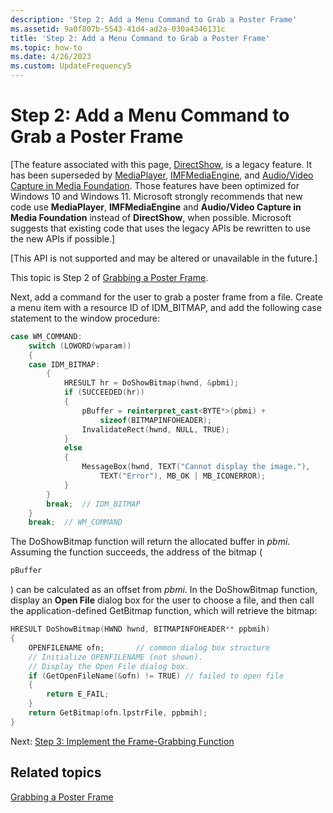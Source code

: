 ```yaml
---
description: 'Step 2: Add a Menu Command to Grab a Poster Frame'
ms.assetid: 9a0f807b-5543-41d4-ad2a-030a4346131c
title: 'Step 2: Add a Menu Command to Grab a Poster Frame'
ms.topic: how-to
ms.date: 4/26/2023
ms.custom: UpdateFrequency5
---
```


# Step 2: Add a Menu Command to Grab a Poster Frame

\[The feature associated with this page, [DirectShow](/windows/win32/directshow/directshow), is a legacy feature. It has been superseded by [MediaPlayer](/uwp/api/Windows.Media.Playback.MediaPlayer), [IMFMediaEngine](/windows/win32/api/mfmediaengine/nn-mfmediaengine-imfmediaengine), and [Audio/Video Capture in Media Foundation](/windows/win32/medfound/audio-video-capture-in-media-foundation). Those features have been optimized for Windows 10 and Windows 11. Microsoft strongly recommends that new code use **MediaPlayer**, **IMFMediaEngine** and **Audio/Video Capture in Media Foundation** instead of **DirectShow**, when possible. Microsoft suggests that existing code that uses the legacy APIs be rewritten to use the new APIs if possible.\]

\[This API is not supported and may be altered or unavailable in the future.\]

This topic is Step 2 of [Grabbing a Poster Frame](grabbing-a-poster-frame.md).

Next, add a command for the user to grab a poster frame from a file. Create a menu item with a resource ID of IDM\_BITMAP, and add the following case statement to the window procedure:


```C++
case WM_COMMAND:
    switch (LOWORD(wparam))
    {
    case IDM_BITMAP:
        {
            HRESULT hr = DoShowBitmap(hwnd, &pbmi);
            if (SUCCEEDED(hr))
            {
                pBuffer = reinterpret_cast<BYTE*>(pbmi) + 
                    sizeof(BITMAPINFOHEADER);
                InvalidateRect(hwnd, NULL, TRUE);
            }
            else
            {
                MessageBox(hwnd, TEXT("Cannot display the image."),
                    TEXT("Error"), MB_OK | MB_ICONERROR);
            }
        }
        break;  // IDM_BITMAP
    }
    break;  // WM_COMMAND
```



The DoShowBitmap function will return the allocated buffer in *pbmi*. Assuming the function succeeds, the address of the bitmap (


```C++
pBuffer
```



) can be calculated as an offset from *pbmi*. In the DoShowBitmap function, display an **Open File** dialog box for the user to choose a file, and then call the application-defined GetBitmap function, which will retrieve the bitmap:


```C++
HRESULT DoShowBitmap(HWND hwnd, BITMAPINFOHEADER** ppbmih)
{
    OPENFILENAME ofn;       // common dialog box structure
    // Initialize OPENFILENAME (not shown).
    // Display the Open File dialog box.  
    if (GetOpenFileName(&ofn) != TRUE) // failed to open file
    {
        return E_FAIL;
    }
    return GetBitmap(ofn.lpstrFile, ppbmih);
}
```



Next: [Step 3: Implement the Frame-Grabbing Function](step-3--implement-the-frame-grabbing-function.md)

## Related topics

<dl> <dt>

[Grabbing a Poster Frame](grabbing-a-poster-frame.md)
</dt> </dl>

 

 



